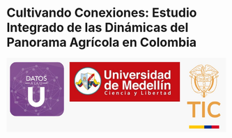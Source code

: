 # **Cultivando Conexiones: Estudio Integrado de las Dinámicas del Panorama Agrícola en Colombia**


![Logos de GitHub](logos_github.jpg)
